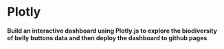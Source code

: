 # Plotly
**Build an interactive dashboard using Plotly.js to explore the biodiversity of belly buttons data and then deploy the dashboard to github pages**


